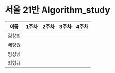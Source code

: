 # 서울 21반 Algorithm_study

|이름|1주차|2주차|3주차|4주차|
|:---:|:---:|:---:|:---:|:---:|
|김창희|||||
|배정원|||||
|정성남|||||
|최형규|||||
